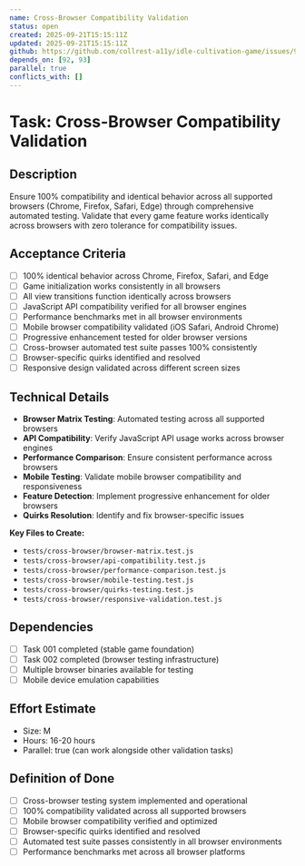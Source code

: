 ```yaml
---
name: Cross-Browser Compatibility Validation
status: open
created: 2025-09-21T15:15:11Z
updated: 2025-09-21T15:15:11Z
github: https://github.com/collrest-a11y/idle-cultivation-game/issues/97
depends_on: [92, 93]
parallel: true
conflicts_with: []
---
```


# Task: Cross-Browser Compatibility Validation

## Description
Ensure 100% compatibility and identical behavior across all supported browsers (Chrome, Firefox, Safari, Edge) through comprehensive automated testing. Validate that every game feature works identically across browsers with zero tolerance for compatibility issues.

## Acceptance Criteria
- [ ] 100% identical behavior across Chrome, Firefox, Safari, and Edge
- [ ] Game initialization works consistently in all browsers
- [ ] All view transitions function identically across browsers
- [ ] JavaScript API compatibility verified for all browser engines
- [ ] Performance benchmarks met in all browser environments
- [ ] Mobile browser compatibility validated (iOS Safari, Android Chrome)
- [ ] Progressive enhancement tested for older browser versions
- [ ] Cross-browser automated test suite passes 100% consistently
- [ ] Browser-specific quirks identified and resolved
- [ ] Responsive design validated across different screen sizes

## Technical Details
- **Browser Matrix Testing**: Automated testing across all supported browsers
- **API Compatibility**: Verify JavaScript API usage works across browser engines
- **Performance Comparison**: Ensure consistent performance across browsers
- **Mobile Testing**: Validate mobile browser compatibility and responsiveness
- **Feature Detection**: Implement progressive enhancement for older browsers
- **Quirks Resolution**: Identify and fix browser-specific issues

**Key Files to Create:**
- `tests/cross-browser/browser-matrix.test.js`
- `tests/cross-browser/api-compatibility.test.js`
- `tests/cross-browser/performance-comparison.test.js`
- `tests/cross-browser/mobile-testing.test.js`
- `tests/cross-browser/quirks-testing.test.js`
- `tests/cross-browser/responsive-validation.test.js`

## Dependencies
- [ ] Task 001 completed (stable game foundation)
- [ ] Task 002 completed (browser testing infrastructure)
- [ ] Multiple browser binaries available for testing
- [ ] Mobile device emulation capabilities

## Effort Estimate
- Size: M
- Hours: 16-20 hours
- Parallel: true (can work alongside other validation tasks)

## Definition of Done
- [ ] Cross-browser testing system implemented and operational
- [ ] 100% compatibility validated across all supported browsers
- [ ] Mobile browser compatibility verified and optimized
- [ ] Browser-specific quirks identified and resolved
- [ ] Automated test suite passes consistently in all browser environments
- [ ] Performance benchmarks met across all browser platforms